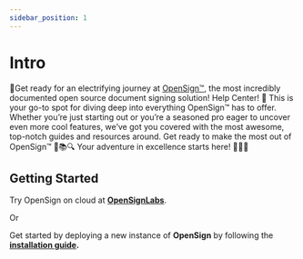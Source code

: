 ```yaml
---
sidebar_position: 1
---
```


# Intro

🌟Get ready for an electrifying journey at [OpenSign™](https://app.opensignlabs.com), the most incredibly documented open source document signing solution! Help Center! 🚀 This is your go-to spot for diving deep into everything OpenSign™ has to offer. Whether you’re just starting out or you’re a seasoned pro eager to uncover even more cool features, we’ve got you covered with the most awesome, top-notch guides and resources around. Get ready to make the most out of OpenSign™ 🎉📚🔍 Your adventure in excellence starts here! 🌈✨🌟

## Getting Started

Try OpenSign on cloud at **[OpenSignLabs](https://app.opensignlabs.com)**.

Or

Get started by deploying a new instance of **OpenSign** by following the **[installation guide](https://docs.opensignlabs.com/docs/self-host/intro).**
